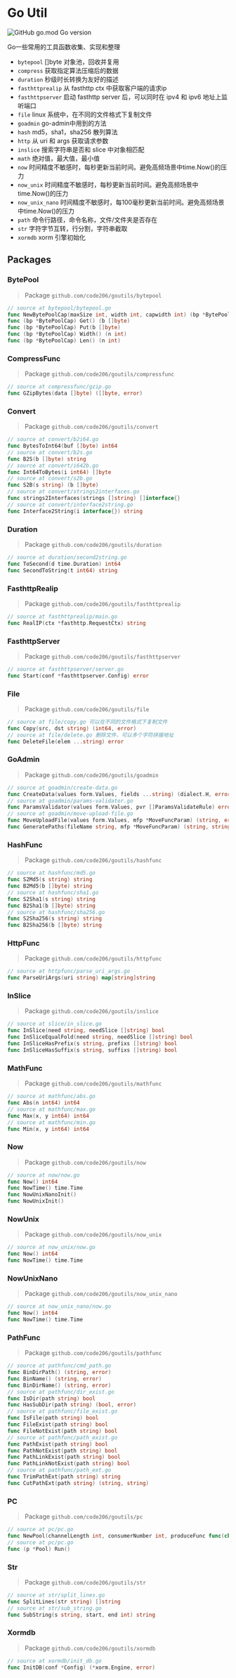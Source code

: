 # Go Util

![GitHub go.mod Go version](https://img.shields.io/github/go-mod/go-version/code206/goutils?style=flat-square)

Go一些常用的工具函数收集、实现和整理

- `bytepool` []byte 对象池，回收并复用
- `compress` 获取指定算法压缩后的数据
- `duration` 秒级时长转换为友好的描述
- `fasthttprealip` 从 fasthttp ctx 中获取客户端的请求ip
- `fasthttpserver` 启动 fasthttp server 后，可以同时在 ipv4 和 ipv6 地址上监听端口
- `file` linux 系统中，在不同的文件格式下复制文件
- `goadmin` go-admin中用到的方法
- `hash` md5，sha1，sha256 散列算法
- `http` 从 uri 和 args 获取请求参数
- `inslice` 搜索字符串是否和 slice 中对象相匹配
- `math` 绝对值，最大值，最小值
- `now` 时间精度不敏感时，每秒更新当前时间。避免高频场景中time.Now()的压力
- `now_unix` 时间精度不敏感时，每秒更新当前时间。避免高频场景中time.Now()的压力
- `now_unix_nano` 时间精度不敏感时，每100毫秒更新当前时间。避免高频场景中time.Now()的压力
- `path` 命令行路径，命令名称，文件/文件夹是否存在
- `str` 字符字节互转，行分割，字符串截取
- `xormdb` xorm 引擎初始化

## Packages

### BytePool

> Package `github.com/code206/goutils/bytepool`
```go
// source at bytepool/bytepool.go
func NewBytePoolCap(maxSize int, width int, capwidth int) (bp *BytePoolCap)
func (bp *BytePoolCap) Get() (b []byte)
func (bp *BytePoolCap) Put(b []byte)
func (bp *BytePoolCap) Width() (n int)
func (bp *BytePoolCap) Len() (n int)
```

### CompressFunc

> Package `github.com/code206/goutils/compressfunc`
```go
// source at compressfunc/gzip.go
func GZipBytes(data []byte) ([]byte, error)
```

### Convert

> Package `github.com/code206/goutils/convert`
```go
// source at convert/b2i64.go
func BytesToInt64(buf []byte) int64
// source at convert/b2s.go
func B2S(b []byte) string
// source at convert/i642b.go
func Int64ToBytes(i int64) []byte
// source at convert/s2b.go
func S2B(s string) (b []byte)
// source at convert/strings2interfaces.go
func strings2Interfaces(strings []string) []interface{}
// source at convert/interface2string.go
func Interface2String(i interface{}) string
```

### Duration

> Package `github.com/code206/goutils/duration`
```go
// source at duration/second2string.go
func ToSecond(d time.Duration) int64
func SecondToString(t int64) string
```

### FasthttpRealip

> Package `github.com/code206/goutils/fasthttprealip`
```go
// source at fasthttprealip/main.go
func RealIP(ctx *fasthttp.RequestCtx) string
```

### FasthttpServer

> Package `github.com/code206/goutils/fasthttpserver`
```go
// source at fasthttpserver/server.go
func Start(conf *fasthttpserver.Config) error
```

### File

> Package `github.com/code206/goutils/file`
```go
// source at file/copy.go 可以在不同的文件格式下复制文件
func Copy(src, dst string) (int64, error)
// source at file/delete.go 删除文件，可以多个字符拼接地址
func DeleteFile(elem ...string) error
```

### GoAdmin

> Package `github.com/code206/goutils/goadmin`
```go
// source at goadmin/create-data.go
func CreateData(values form.Values, fields ...string) (dialect.H, error)
// source at goadmin/params-validator.go
func ParamsValidator(values form.Values, pvr []ParamsValidateRule) error
// source at goadmin/move-upload-file.go
func MoveUploadFile(values form.Values, mfp *MoveFuncParam) (string, error)
func GeneratePaths(fileName string, mfp *MoveFuncParam) (string, string, error)
```

### HashFunc

> Package `github.com/code206/goutils/hashfunc`
```go
// source at hashfunc/md5.go
func S2Md5(s string) string
func B2Md5(b []byte) string
// source at hashfunc/sha1.go
func S2Sha1(s string) string
func B2Sha1(b []byte) string
// source at hashfunc/sha256.go
func S2Sha256(s string) string
func B2Sha256(b []byte) string
```
### HttpFunc

> Package `github.com/code206/goutils/httpfunc`
```go
// source at httpfunc/parse_uri_args.go
func ParseUriArgs(uri string) map[string]string
```

### InSlice

> Package `github.com/code206/goutils/inslice`
```go
// source at slice/in_slice.go
func InSlice(need string, needSlice []string) bool
func InSliceEqualFold(need string, needSlice []string) bool
func InSliceHasPrefix(s string, prefixs []string) bool
func InSliceHasSuffix(s string, suffixs []string) bool
```

### MathFunc

> Package `github.com/code206/goutils/mathfunc`
```go
// source at mathfunc/abs.go
func Abs(n int64) int64
// source at mathfunc/max.go
func Max(x, y int64) int64
// source at mathfunc/min.go
func Min(x, y int64) int64
```

### Now

> Package `github.com/code206/goutils/now`
```go
// source at now/now.go
func Now() int64
func NowTime() time.Time
func NowUnixNanoInit()
func NowUnixInit()
```

### NowUnix

> Package `github.com/code206/goutils/now_unix`
```go
// source at now_unix/now.go
func Now() int64
func NowTime() time.Time
```

### NowUnixNano

> Package `github.com/code206/goutils/now_unix_nano`
```go
// source at now_unix_nano/now.go
func Now() int64
func NowTime() time.Time
```

### PathFunc

> Package `github.com/code206/goutils/pathfunc`
```go
// source at pathfunc/cmd_path.go
func BinDirPath() (string, error)
func BinName() (string, error)
func BinDirName() (string, error)
// source at pathfunc/dir_exist.go
func IsDir(path string) bool
func HasSubDir(path string) (bool, error)
// source at pathfunc/file_exist.go
func IsFile(path string) bool
func FileExist(path string) bool
func FileNotExist(path string) bool
// source at pathfunc/path_exist.go
func PathExist(path string) bool
func PathNotExist(path string) bool
func PathLinkExist(path string) bool
func PathLinkNotExist(path string) bool
// source at pathfunc/path_ext.go
func TrimPathExt(path string) string
func CutPathExt(path string) (string, string)
```

### PC

> Package `github.com/code206/goutils/pc`
```go
// source at pc/pc.go
func NewPool(channelLength int, consumerNumber int, produceFunc func(chan<- interface{}), consumeFunc func(interface{})) *Pool
// source at pc/pc.go
func (p *Pool) Run()
```

### Str

> Package `github.com/code206/goutils/str`
```go
// source at str/split_lines.go
func SplitLines(str string) []string
// source at str/sub_string.go
func SubString(s string, start, end int) string
```

### Xormdb

> Package `github.com/code206/goutils/xormdb`
```go
// source at xormdb/init_db.go
func InitDB(conf *Config) (*xorm.Engine, error)
```
